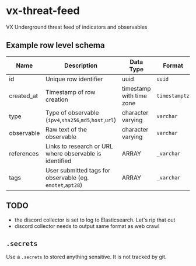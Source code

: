 # vx-threat-feed
VX Underground threat feed of indicators and observables

## Example row level schema
|Name|Description|Data Type|Format|
|---|---|---|---|
id|Unique row identifier|uuid|`uuid`
created_at|Timestamp of row creation|timestamp with time zone|`timestamptz`
type|Type of observable (`ipv4`,`sha256`,`md5`,`host`,`url`)|character varying|`varchar`
observable|Raw text of the observable|character varying|`varchar	`
references|Links to research or URL where observable is identified|ARRAY|`_varchar`	
tags|User submitted tags for observable (eg. `emotet`,`apt28`)|ARRAY|`_varchar`

## TODO
* the discord collector is set to log to Elasticsearch. Let's rip that out
* discord collector needs to output same format as web crawl

## `.secrets`
Use a `.secrets` to stored anything sensitive. It is not tracked by git.
